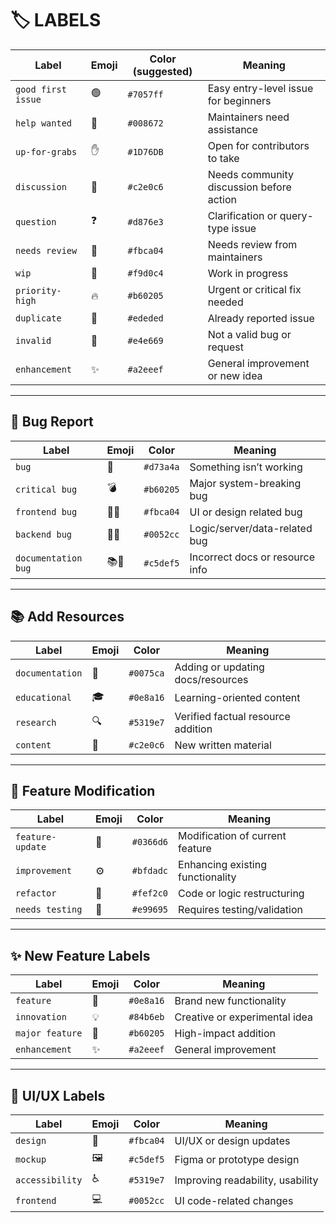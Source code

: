 # 🏷️ LABELS 

| Label              | Emoji | Color (suggested) | Meaning                                  |
| ------------------ | ----- | ----------------- | ---------------------------------------- |
| `good first issue` | 🟢    | `#7057ff`         | Easy entry-level issue for beginners     |
| `help wanted`      | 🙌    | `#008672`         | Maintainers need assistance              |
| `up-for-grabs`     | ✋     | `#1D76DB`         | Open for contributors to take            |
| `discussion`       | 💬    | `#c2e0c6`         | Needs community discussion before action |
| `question`         | ❓     | `#d876e3`         | Clarification or query-type issue        |
| `needs review`     | 👀    | `#fbca04`         | Needs review from maintainers            |
| `wip`              | 🚧    | `#f9d0c4`         | Work in progress                         |
| `priority-high`    | 🔥    | `#b60205`         | Urgent or critical fix needed            |
| `duplicate`        | 🔁    | `#ededed`         | Already reported issue                   |
| `invalid`          | 🚫    | `#e4e669`         | Not a valid bug or request               |
| `enhancement`      | ✨     | `#a2eeef`         | General improvement or new idea          |

---

## 🐞 Bug Report

| Label               | Emoji | Color     | Meaning                         |
| ------------------- | ----- | --------- | ------------------------------- |
| `bug`               | 🐛    | `#d73a4a` | Something isn’t working         |
| `critical bug`      | 💣    | `#b60205` | Major system-breaking bug       |
| `frontend bug`      | 🎨🐞  | `#fbca04` | UI or design related bug        |
| `backend bug`       | 🧠🐞  | `#0052cc` | Logic/server/data-related bug   |
| `documentation bug` | 📚🐞  | `#c5def5` | Incorrect docs or resource info |

---

## 📚 Add Resources

| Label           | Emoji | Color     | Meaning                            |
| --------------- | ----- | --------- | ---------------------------------- |
| `documentation` | 📄    | `#0075ca` | Adding or updating docs/resources  |
| `educational`   | 🎓    | `#0e8a16` | Learning-oriented content          |
| `research`      | 🔍    | `#5319e7` | Verified factual resource addition |
| `content`       | 📝    | `#c2e0c6` | New written material               |

---

## 🔧 Feature Modification

| Label            | Emoji | Color     | Meaning                          |
| ---------------- | ----- | --------- | -------------------------------- |
| `feature-update` | 🔧    | `#0366d6` | Modification of current feature  |
| `improvement`    | ⚙️    | `#bfdadc` | Enhancing existing functionality |
| `refactor`       | 🧹    | `#fef2c0` | Code or logic restructuring      |
| `needs testing`  | 🧪    | `#e99695` | Requires testing/validation      |

---

## ✨ New Feature Labels

| Label           | Emoji | Color     | Meaning                       |
| --------------- | ----- | --------- | ----------------------------- |
| `feature`       | 🚀    | `#0e8a16` | Brand new functionality       |
| `innovation`    | 💡    | `#84b6eb` | Creative or experimental idea |
| `major feature` | 🌟    | `#b60205` | High-impact addition          |
| `enhancement`   | ✨     | `#a2eeef` | General improvement           |

---

## 🎨 UI/UX Labels

| Label           | Emoji | Color     | Meaning                          |
| --------------- | ----- | --------- | -------------------------------- |
| `design`        | 🎨    | `#fbca04` | UI/UX or design updates          |
| `mockup`        | 🖼️   | `#c5def5` | Figma or prototype design        |
| `accessibility` | ♿     | `#5319e7` | Improving readability, usability |
| `frontend`      | 💻    | `#0052cc` | UI code-related changes          |


